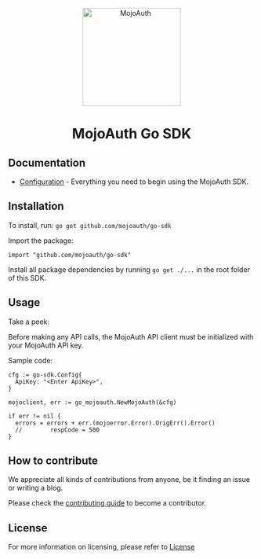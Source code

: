<p align="center">
  <a href="https://www.mojoauth.com">
    <img alt="MojoAuth" src="https://mojoauth.com/blog/assets/images/logo.svg" width="200" />
  </a>
</p>

<h1 align="center">
  MojoAuth Go SDK
</h1>


## Documentation

* [Configuration](https://mojoauth.com/docs/) - Everything you need to begin using the MojoAuth SDK.

## Installation

To install, run:
`go get github.com/mojoauth/go-sdk`

Import the package:

`import "github.com/mojoauth/go-sdk"`

Install all package dependencies by running `go get ./...` in the root folder of this SDK.  

## Usage

Take a peek:

Before making any API calls, the MojoAuth API client must be initialized with your MojoAuth API key.

Sample code:

```
cfg := go-sdk.Config{
  ApiKey: "<Enter ApiKey>",
}

mojoclient, err := go_mojoauth.NewMojoAuth(&cfg)

if err != nil {
  errors = errors + err.(mojoerror.Error).OrigErr().Error()
  //		respCode = 500
}

```
## How to contribute

We appreciate all kinds of contributions from anyone, be it finding an issue or writing a blog.

Please check the [contributing guide](CONTRIBUTING.md) to become a contributor.

## License

For more information on licensing, please refer to [License](https://github.com/MojoAuth/mojoauth-go/blob/main/LICENSE)
